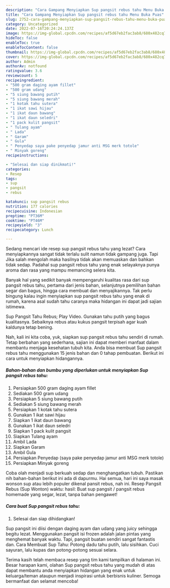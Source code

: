 ```yaml
---
description: "Cara Gampang Menyiapkan Sup pangsit rebus tahu Menu Buka Puas"
title: "Cara Gampang Menyiapkan Sup pangsit rebus tahu Menu Buka Puas"
slug: 2752-cara-gampang-menyiapkan-sup-pangsit-rebus-tahu-menu-buka-puas
category: Uncategorized
date: 2022-07-16T20:24:24.137Z
image: https://img-global.cpcdn.com/recipes/af5d67eb2fac3ab8/680x482cq70/sup-pangsit-rebus-tahu-foto-resep-utama.jpg
hideToc: false
enableToc: true
enableTocContent: false
thumbnail: https://img-global.cpcdn.com/recipes/af5d67eb2fac3ab8/680x482cq70/sup-pangsit-rebus-tahu-foto-resep-utama.jpg
cover: https://img-global.cpcdn.com/recipes/af5d67eb2fac3ab8/680x482cq70/sup-pangsit-rebus-tahu-foto-resep-utama.jpg
author: Admin
authorAv: notfound
ratingvalue: 3.6
reviewcount: 5
recipeingredient:
- "500 gram daging ayam fillet"
- "500 gram udang"
- "5 siung bawang putih"
- "5 siung bawang merah"
- "1 kotak tahu sutera"
- "1 ikat sawi hijau"
- "1 ikat daun bawang"
- "1 ikat daun seledri"
- "1 pack kulit pangsit"
- " Tulang ayam"
- " Lada"
- " Garam"
- " Gula"
- " Penyedap saya pake penyedap jamur anti MSG merk totole"
- " Minyak goreng"
recipeinstructions:

- "Selesai dan siap dinikmati!"
categories:
- Resep
tags:
- sup
- pangsit
- rebus

katakunci: sup pangsit rebus 
nutrition: 177 calories
recipecuisine: Indonesian
preptime: "PT36M"
cooktime: "PT46M"
recipeyield: "3"
recipecategory: Lunch

---
```



Sedang mencari ide resep sup pangsit rebus tahu yang lezat? Cara menyiapkannya sangat tidak terlalu sulit namun tidak gampang juga. Tapi Jika salah mengolah maka hasilnya tidak akan memuaskan dan bahkan tidak sedap. Padahal sup pangsit rebus tahu yang enak selayaknya punya aroma dan rasa yang mampu memancing selera kita.


Banyak hal yang sedikit banyak mempengaruhi kualitas rasa dari sup pangsit rebus tahu, pertama dari jenis bahan, selanjutnya pemilihan bahan segar dan bagus, hingga cara membuat dan menyajikannya. Tak perlu bingung kalau ingin menyiapkan sup pangsit rebus tahu yang enak di rumah, karena asal sudah tahu caranya maka hidangan ini dapat jadi sajian istimewa.

Sup Pangsit Tahu Rebus; Play Video. Gunakan tahu putih yang bagus kualitasnya. Sebaiknya rebus atau kukus pangsit terpisah agar kuah kaldunya tetap bening.


Nah, kali ini kita coba, yuk, siapkan sup pangsit rebus tahu sendiri di rumah. Tetap berbahan yang sederhana, sajian ini dapat memberi manfaat dalam membantu menjaga kesehatan tubuh kita. Anda bisa membuat Sup pangsit rebus tahu menggunakan 15 jenis bahan dan 0 tahap pembuatan. Berikut ini cara untuk menyiapkan hidangannya.

<!--inarticleads1-->

##### Bahan-bahan dan bumbu yang diperlukan untuk menyiapkan Sup pangsit rebus tahu:

1. Persiapkan 500 gram daging ayam fillet
1. Sediakan 500 gram udang
1. Persiapkan 5 siung bawang putih
1. Sediakan 5 siung bawang merah
1. Persiapkan 1 kotak tahu sutera
1. Gunakan 1 ikat sawi hijau
1. Siapkan 1 ikat daun bawang
1. Gunakan 1 ikat daun seledri
1. Siapkan 1 pack kulit pangsit
1. Siapkan  Tulang ayam
1. Ambil  Lada
1. Siapkan  Garam
1. Ambil  Gula
1. Persiapkan  Penyedap (saya pake penyedap jamur anti MSG merk totole)
1. Persiapkan  Minyak goreng


Coba olah menjadi sup berkuah sedap dan menghangatkan tubuh. Pastikan nih bahan-bahan berikut ini ada di dapurmu. Hai semua, hari ini saya masak wonson sup atau lebih populer dikenal pansit rebus, nah ini. Resep Pangsit Rebus (Sup Wonton) waktu: hasil: Buat sup pangsit / pangsit rebus homemade yang segar, lezat, tanpa bahan pengawet! 

<!--inarticleads2-->

##### Cara buat Sup pangsit rebus tahu:


1. Selesai dan siap dihidangkan!

Sup pangsit ini diisi dengan daging ayam dan udang yang juicy sehingga begitu lezat. Menggunakan pangsit isi frozen adalah jalan pintas yang menghemat banyak waktu. Tapi, pangsit buatan sendiri sangat fantastis dan. Cara Membuat Sup Tahu: Potong dadu tahu putih, lalu sisihkan. Cuci sayuran, lalu kupas dan potong-potong sesuai selara. 

Terima kasih telah membaca resep yang tim kami tampilkan di halaman ini. Besar harapan kami, olahan Sup pangsit rebus tahu yang mudah di atas dapat membantu anda menyiapkan hidangan yang enak untuk keluarga/teman ataupun menjadi inspirasi untuk berbisnis kuliner. Semoga bermanfaat dan selamat mencoba!
